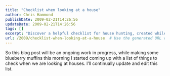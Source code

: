 ```yaml
---
title: "Checklist when looking at a house"
author: Chris Hammond
publishDate: 2009-02-21T14:26:56
updateDate: 2009-02-21T14:26:56
tags: []
excerpt: "Discover a helpful checklist for house hunting, created while baking blueberry muffins. Stay tuned for ongoing updates and tips!"
url: /2009/checklist-when-looking-at-a-house  # Use the generated URL with year
---
```

So this blog post will be an ongoing work in progress, while making some blueberry muffins this morning I started coming up with a list of things to check when we are looking at houses. I’ll continually update and edit this list.

